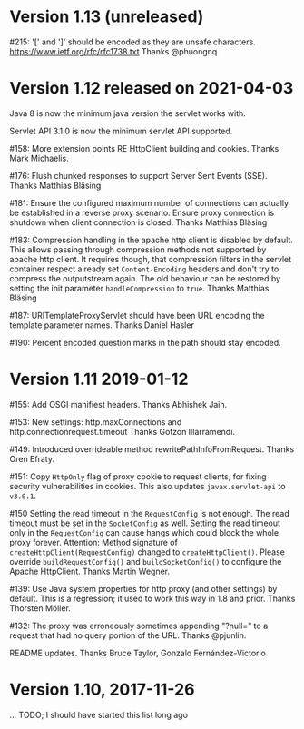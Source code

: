 # Version 1.13 (unreleased)

\#215: '[' and ']' should be encoded as they are unsafe characters. https://www.ietf.org/rfc/rfc1738.txt
Thanks @phuongnq

# Version 1.12 released on 2021-04-03

Java 8 is now the minimum java version the servlet works with.

Servlet API 3.1.0 is now the minimum servlet API supported.

\#158: More extension points RE HttpClient building and cookies.
Thanks Mark Michaelis.

\#176: Flush chunked responses to support Server Sent Events (SSE).
Thanks Matthias Bläsing

\#181: Ensure the configured maximum number of connections can actually be
established in a reverse proxy scenario. Ensure proxy connection is shutdown
when client connection is closed.
Thanks Matthias Bläsing

\#183: Compression handling in the apache http client is disabled by default.
This allows passing through compression methods not supported by apache http
client. It requires though, that compression filters in the servlet container
respect already set `Content-Encoding` headers and don't try to compress the
outputstream again. The old behaviour can be restored by setting the init
parameter `handleCompression` to `true`.
Thanks Matthias Bläsing

\#187: URITemplateProxyServlet should have been URL encoding the template parameter names.
Thanks Daniel Hasler

\#190: Percent encoded question marks in the path should stay encoded.

# Version 1.11 2019-01-12

\#155: Add OSGI manifiest headers.
Thanks Abhishek Jain.

\#153: New settings: http.maxConnections and http.connectionrequest.timeout
Thanks Gotzon Illarramendi.

\#149: Introduced overrideable method rewritePathInfoFromRequest.
Thanks Oren Efraty.

\#151: Copy `HttpOnly` flag of proxy cookie to request clients, for fixing security vulnerabilities in cookies.
This also updates `javax.servlet-api` to `v3.0.1`.

\#150 Setting the read timeout in the `RequestConfig` is not enough.
The read timeout must be set in the `SocketConfig` as well.
Setting the read timeout only in the `RequestConfig` can cause hangs which could
block the whole proxy forever.
Attention: Method signature of `createHttpClient(RequestConfig)` changed to
`createHttpClient()`.
Please override `buildRequestConfig()` and `buildSocketConfig()` to configure the
Apache HttpClient.
Thanks Martin Wegner.

\#139: Use Java system properties for http proxy (and other settings) by default.
This is a regression; it used to work this way in 1.8 and prior.
Thanks Thorsten Möller.

\#132: The proxy was erroneously sometimes appending "?null=" to a
request that had no query portion of the URL.
Thanks @pjunlin.

README updates.  Thanks Bruce Taylor, Gonzalo Fernández-Victorio

# Version 1.10, 2017-11-26

... TODO; I should have started this list long ago
